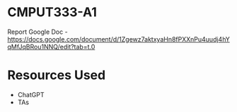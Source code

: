# CMPUT333-A1

Report Google Doc - https://docs.google.com/document/d/1Zgewz7aktxyaHn8fPXXnPu4uudj4hYqMfJqBRou1NNQ/edit?tab=t.0

# Resources Used

* ChatGPT
* TAs
